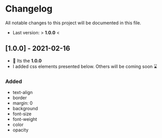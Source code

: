 # Changelog
All notable changes to this project will be documented in this file.

- Last version: > **1.0.0** <

## [1.0.0] - 2021-02-16

- 👋 Its the **1.0.0**
- I added css elements presented below. Others will be coming soon ⌛

### Added
- text-align
- border
- margin: 0
- background
- font-size
- font-weight
- color
- opacity
